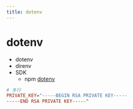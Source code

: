 ```yaml
---
title: dotenv
---
```


# dotenv

- dotenv
- direnv
- SDK
  - npm [dotenv](https://npmjs.com/package/dotenv)


```ini
# 多行
PRIVATE_KEY="-----BEGIN RSA PRIVATE KEY-----
-----END RSA PRIVATE KEY-----"
```
